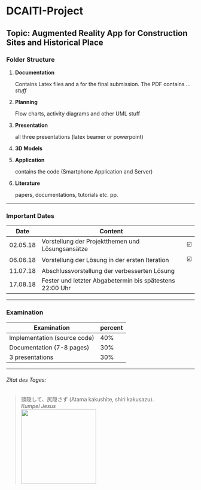 # DCAITI-Project
## Topic: Augmented Reality App for Construction Sites and Historical Place

### Folder Structure
1. **Documentation**

   Contains Latex files and a for the final submission. The PDF contains ... *stuff*

2. **Planning**

   Flow charts, activity diagrams and other UML stuff

3. **Presentation**

   all three presentations (latex beamer or powerpoint)

4. **3D Models**

5. **Application**

   contains the code (Smartphone Application and Server)
   
6. **Literature**

   papers, documentations, tutorials etc. pp.

***

### Important Dates

| Date          | Content          									       |				       |
|:-------------:|----------------------------------------------------------|-----------------------|
| 02.05.18      | Vorstellung der Projektthemen und Lösungsansätze         |:ballot_box_with_check:|
| 06.06.18      | Vorstellung der Lösung in der ersten Iteration           |:ballot_box_with_check:|
| 11.07.18      | Abschlussvorstellung der verbesserten Lösung             |                       |
| 17.08.18      | Fester und letzter Abgabetermin bis spätestens 22:00 Uhr |                       |

***

### Examination

| Examination                  | percent |
|------------------------------|---------|
| Implementation (source code) | 40%     |
| Documentation (7-8 pages)    | 30%     |
| 3 presentations              | 30%     |

***

###### Zitat des Tages:
<!-- > Eine kinderlose Ehe besteht aus Spaßvögeln.  
> *Kumpel Jesus*  
> <img src="https://upload.wikimedia.org/wikipedia/en/9/93/Buddy_christ.jpg" width="200"> -->  
> 頭隠して、尻隠さず (Atama kakushite, shiri kakusazu).  
> *Kumpel Jesus*  
> <img src="https://uproxx.files.wordpress.com/2014/04/master-pai-mei.jpg?quality=95" width="200">  

